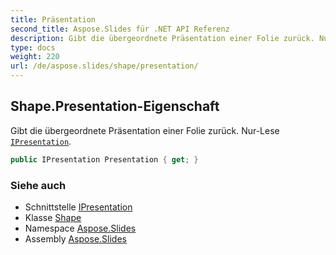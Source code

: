 ```yaml
---
title: Präsentation
second_title: Aspose.Slides für .NET API Referenz
description: Gibt die übergeordnete Präsentation einer Folie zurück. Nur-Lese IPresentation aspose.slides/ipresentation.
type: docs
weight: 220
url: /de/aspose.slides/shape/presentation/
---
```


## Shape.Presentation-Eigenschaft

Gibt die übergeordnete Präsentation einer Folie zurück. Nur-Lese [`IPresentation`](../../ipresentation).

```csharp
public IPresentation Presentation { get; }
```

### Siehe auch

* Schnittstelle [IPresentation](../../ipresentation)
* Klasse [Shape](../../shape)
* Namespace [Aspose.Slides](../../shape)
* Assembly [Aspose.Slides](../../../)

<!-- DO NOT EDIT: generiert von xmldocmd für Aspose.Slides.dll -->
